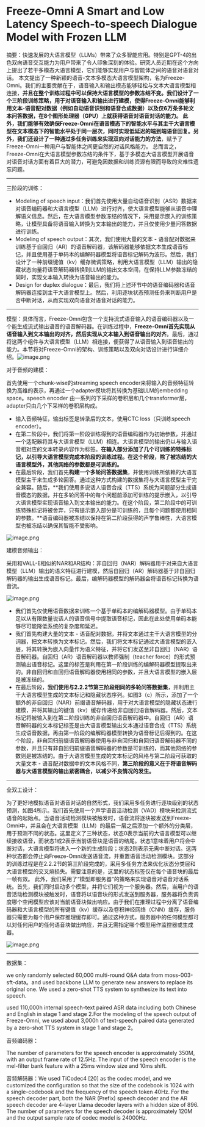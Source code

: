 # Freeze-Omni A Smart and Low Latency Speech-to-speech Dialogue Model with Frozen LLM

摘要：快速发展的大语言模型（LLMs）带来了众多智能应用。特别是GPT-4的出色双向语音交互能力为用户带来了令人印象深刻的体验。研究人员近期在这个方向上提出了若干多模态大语言模型，它们能够实现用户与智能体之间的语音对语音对话。  本文提出了一种新颖的语音-文本多模态大语言模型架构，名为Freeze-Omni。我们的主要贡献在于，语音输入和输出模态能够轻松与文本大语言模型相连接，**并且在整个训练过程中可以保持大语言模型的参数冻结不变。**我们设计了一个三阶段训练策略，用于对语音输入和输出进行建模，使得Freeze-Omni能够利用文本-语音配对数据（例如自动语音识别和语音合成数据）以及仅6万条多轮文本问答数据，在8个图形处理器（GPU）上就获得语音对语音对话的能力。  此外，我们能够有效确保Freeze-Omni在语音模态下的智能水平与其主干大语言模型在文本模态下的智能水平处于同一层次，同时实现低延迟的端到端语音回复。另外，我们还设计了**一种通过多任务训练来实现双向对话能力的方法**，赋予了Freeze-Omni一种用户与智能体之间更自然的对话风格能力。  总而言之，Freeze-Omni在大语言模型参数冻结的条件下，基于多模态大语言模型开展语音对语音对话方面有着巨大的潜力，可避免因数据和训练资源有限而导致的灾难性遗忘问题。

---

三阶段的训练：

* Modeling of speech input：我们首先使用大量自动语音识别（ASR）数据来对语音编码器和大语言模型（LLM）进行对齐，使大语言模型能够从语音中理解语义信息。然后，在大语言模型参数冻结的情况下，采用提示嵌入的训练策略，让模型具备将语音输入转换为文本输出的能力，并且仅使用少量问答数据进行训练。
* Modeling of speech output：其次，我们使用大量的文本 - 语音配对数据来训练基于自回归（AR）的语音解码器，该解码器能够依据文本生成语音标记，并且使用基于单码本的编解码器模型将语音标记解码为波形。然后，我们设计了一种前缀键值（kv）缓存微调策略，利用大语言模型（LLM）输出的隐藏状态向量将语音解码器转换到LLM的输出文本空间，在保持LLM参数冻结的同时，实现文本输入转换为语音输出的能力。
* Design for duplex dialogue：最后，我们将上述环节中的语音编码器和语音解码器连接到主干大语言模型上。然后，利用逐块状态预测任务来判断用户是否中断对话，从而实现双向语音对语音对话的能力。

---

模型：具体而言，Freeze-Omni包含一个支持流式语音输入的语音编码器以及一个能生成流式输出语音的语音解码器。在训练过程中，**Freeze-Omni首先实现从语音输入到文本输出的对齐，然后实现从文本输入到语音输出的对齐**。最后，通过将这两个组件与大语言模型（LLM）相连接，便获得了从语音输入到语音输出的能力。本节将对Freeze-Omni的架构、训练策略以及双向对话设计进行详细介绍。![image.png](assets/FreezeOmini_overview.png)

对于音频的建模：

首先使用一个chunk-wise的streaming speech encoder来将输入的音频特征转换为高维的表示，再通过一个adapter模块将其转换为基础LLM的embedding space。speech encoder 由一系列的下采样的卷积层和几个transformer层，adapter只由几个下采样的卷积层构成。

* 输入音频特征，输出标签是转录后的文本，使用CTC loss（只训练speech encoder）。
* 在第二阶段中，我们将第一阶段训练得到的语音编码器作为初始参数，并通过一个适配器将其与大语言模型（LLM）相连。大语言模型的输出仍以与输入语音相对应的文本转录内容作为标签。**在输入部分添加了几个可训练的特殊标记，以引导大语言模型完成本阶段的训练过程。在这个阶段，除了被冻结的大语言模型外，其他网络的参数都是可训练的。**
* 在最后阶段，我们首先**构建一个多轮问答数据集**，并使用训练所依赖的大语言模型主干来生成多轮回答。通过这种方式构建的数据集将与大语言模型主干完全兼容。随后，**我们使用多说话人语音合成（TTS）系统为问题部分生成语音模态的数据，并在多轮问答中的每个问题前添加可训练的提示嵌入，以引导大语言模型实现语音输入到文本输出的能力。在这个阶段，第二阶段中的可训练特殊标记将被舍弃，只有提示嵌入部分是可训练的，且每个问题都使用相同的参数。**语音编码器被冻结以保持在第二阶段获得的声学鲁棒性，大语言模型也被冻结以确保其智能不受影响。

![image.png](assets/Freeze_Omini_speech_encoder.png)

建模音频输出：

采用和VALL-E相似的NAR和AR结构：非自回归（NAR）解码器用于对来自大语言模型（LLM）输出的语义特征进行建模，然后自回归（AR）解码器基于非自回归解码器的输出生成语音标记。最后，编解码器模型的解码器会将语音标记转换为语音流。

![image.png](assets/Freeze_Omni_speech_decoder.png)

* 我们首先仅使用语音数据来训练一个基于单码本的编解码器模型。由于单码本足以从有限数量说话人的语音信号中提取语音标记，因此在此处使用单码本能够尽可能降低系统的复杂度和延迟。
* 我们首先构建大量的文本 - 语音配对数据，并将文本通过主干大语言模型的分词器，把文本转换为文本标记。然后，我们将文本标记通过大语言模型的嵌入层，将其转换为嵌入向量作为语义特征，并将它们发送至非自回归（NAR）语音解码器。自回归（AR）语音解码器以教师强制（teacher force）的形式预测输出语音标记。这里的标签是利用在第一阶段训练的编解码器模型提取出来的。非自回归和自回归语音解码器使用相同的参数，并且大语言模型的嵌入层是被冻结的。
* 在最后阶段，**我们使用与2.2.2节第三阶段相同的多轮问答数据集**，并利用主干大语言模型生成的文本标记和隐藏状态序列。如图3（c）所示，添加了一个额外的非自回归（NAR）前缀语音解码器，用于对大语言模型的隐藏状态进行建模，并将其输出的键值（kv）缓存传递给非自回归语音解码器。然后，文本标记将被输入到在第二阶段训练的非自回归语音解码器中。自回归（AR）语音解码器的文本标记标签是由大语言模型输出文本通过语音合成（TTS）系统生成语音数据，再由第一阶段的编解码器模型转换为语音标记后得到的。在这个阶段，非自回归前缀语音解码器使用与非自回归和自回归语音解码器不同的参数，并且只有非自回归前缀语音解码器的参数是可训练的，而其他网络的参数则是被冻结的。由于大语言模型生成的文本标记的风格与第二阶段可获取的大量文本 - 语音配对数据中的文本风格不同，**第三阶段的意义在于将语音解码器与大语言模型的输出紧密耦合，以减少不良情况的发生。**

---

全双工设计：

为了更好地模拟语音对语音对话的自然形式，我们采用多任务进行逐块级别的状态预测，如图4所示。我们首先使用一个声学语音活动检测（VAD）模块来检测流式语音的起始点。当语音活动检测模块被触发时，语音流将逐块被发送到Freeze-Omni中，并且会在大语言模型（LLM）的最后一层之后添加一个额外的分类层，用于预测不同的状态。这里定义了三种状态，状态0表示当前的大语言模型可以继续接收语音，而状态1或2表示当前语音块是语音的结尾。状态1意味着用户将会中断对话，大语言模型将进入一个新的生成阶段；状态2则表示无需中断对话。这两种状态都会停止向Freeze-Omni发送语音流，并重置语音活动检测模块。这部分的训练过程是在2.2.2节的第三阶段完成的，采用多任务方法来优化状态分类层和大语言模型的交叉熵损失。需要注意的是，这里的状态标签仅在每个语音块的最后一帧有效。  此外，我们采用了“模型即服务器”的策略来实现语音对语音对话系统。首先，我们同时启动多个模型，并将它们视为一个服务器。然后，当用户的语音活动检测模块被触发时，语音将以语音块的形式发送到服务器，服务器将负责调度哪个空闲模型应该对当前语音块做出响应。由于我们在推理过程中分离了语音编码器和大语言模型的所有键值（kv）缓存以及卷积神经网络（CNN）缓存，服务器只需要为每个用户保存推理缓存即可。通过这种方式，服务器中的任何模型都可以对任何用户的任何语音块做出响应，并且无需指定哪个模型用作监控器或生成器。

![image.png](assets/Freeze_Omini_duplex_design.png)

---

数据集：

we only randomly selected 60,000 multi-round Q&A data from moss-003-sft-data。and used backbone LLM to generate new answers to replace its original one. We used a zero-shot TTS system to synthesize its text into speech.

used 110,000h internal speech-text paired ASR data including both Chinese and English in stage 1 and stage 2.For the modeling of the speech output of Freeze-Omni, we used about 3,000h of text-speech paired data generated by a zero-shot TTS system in stage 1 and stage 2。

音频编码器：

The number of parameters for the speech encoder is approximately 350M, with an output frame rate of 12.5Hz. The input of the speech encoder is the mel-filter bank feature with a 25ms window size and 10ms shift.

音频解码器：We used TiCodec4 [20] as the codec model, and we customized the configuration so that the size of the codebook is 1024 with a single-codebook and the frequency of the speech token 40Hz. For the speech decoder part, both the NAR (Prefix) speech decoder and the AR speech decoder are 4-layer Llama decoder layers with a hidden size of 896. The number of parameters for the speech decoder is approximately 120M and the output sample rate of codec model is 24000Hz.
